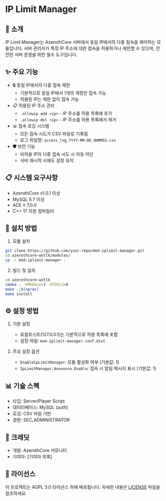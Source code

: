 # IP Limit Manager

## 📝 소개
IP Limit Manager는 AzerothCore 서버에서 동일 IP에서의 다중 접속을 제어하는 모듈입니다. 
서버 관리자가 특정 IP 주소에 대한 접속을 허용하거나 제한할 수 있으며, 안전한 서버 운영을 위한 필수 도구입니다.

## ✨ 주요 기능
- 🔒 동일 IP에서의 다중 접속 제한
  - 기본적으로 동일 IP에서 1개의 계정만 접속 가능
  - 허용된 IP는 제한 없이 접속 가능
- 📋 허용된 IP 주소 관리
  - `.allowip add <ip>` - IP 주소를 허용 목록에 추가
  - `.allowip del <ip>` - IP 주소를 허용 목록에서 제거
- 📊 접속 로깅 시스템
  - 모든 접속 시도가 CSV 파일로 기록됨
  - 로그 파일명: `access_log_YYYY-MM-DD_HHMMSS.csv`
- 🛡️ 보안 기능
  - 비허용 IP의 다중 접속 시도 시 자동 차단
  - 서버 재시작 시에도 설정 유지

## 📋 시스템 요구사항
- AzerothCore v1.0.1 이상
- MySQL 5.7 이상
- ACE ≥ 7.0.0
- C++ 17 지원 컴파일러

## 🚀 설치 방법
1. 모듈 설치
```bash
git clone https://github.com/your-repo/mod-iplimit-manager.git
cd azerothcore-wotlk/modules/
cp -r mod-iplimit-manager .
```

2. 빌드 및 설치
```bash
cd azerothcore-wotlk
cmake . -DMODULE=1 -DTOOLS=0
make -j$(nproc)
make install
```

## ⚙️ 설정 방법
1. 기본 설정
   - 로컬호스트(127.0.0.1)는 기본적으로 허용 목록에 포함
   - 설정 파일: `mod-iplimit-manager.conf.dist`

2. 주요 설정 옵션
   - `EnableIpLimitManager`: 모듈 활성화 여부 (기본값: 1)
   - `IpLimitManager.Announce.Enable`: 접속 시 알림 메시지 표시 (기본값: 1)

## 📊 기술 스펙
- 타입: Server/Player Script
- 데이터베이스: MySQL (auth)
- 로깅: CSV 파일 기반
- 권한: SEC_ADMINISTRATOR

## 👥 크레딧
- 개발: AzerothCore 커뮤니티
- 기여자: [기여자 목록]

## 📄 라이선스
이 프로젝트는 AGPL 3.0 라이선스 하에 배포됩니다.
자세한 내용은 [LICENSE](LICENSE) 파일을 참조하세요.
